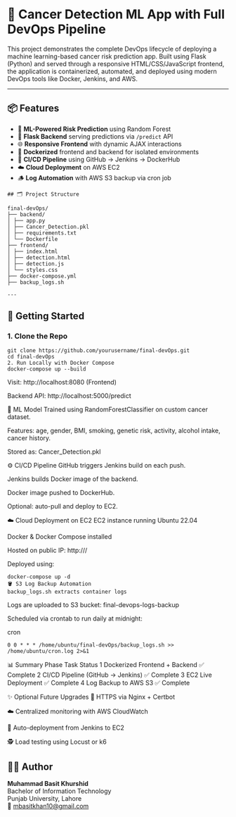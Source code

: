 # 🧠 Cancer Detection ML App with Full DevOps Pipeline

This project demonstrates the complete DevOps lifecycle of deploying a machine learning-based cancer risk prediction app. Built using Flask (Python) and served through a responsive HTML/CSS/JavaScript frontend, the application is containerized, automated, and deployed using modern DevOps tools like Docker, Jenkins, and AWS.

---

## 📦 Features

- 🧠 **ML-Powered Risk Prediction** using Random Forest
- 🐍 **Flask Backend** serving predictions via `/predict` API
- 🌐 **Responsive Frontend** with dynamic AJAX interactions
- 🐳 **Dockerized** frontend and backend for isolated environments
- 🔁 **CI/CD Pipeline** using GitHub → Jenkins → DockerHub
- ☁️ **Cloud Deployment** on AWS EC2
- 🪵 **Log Automation** with AWS S3 backup via cron job

```
## 🗂️ Project Structure

final-devOps/
├── backend/
│ ├── app.py
│ ├── Cancer_Detection.pkl
│ ├── requirements.txt
│ └── Dockerfile
├── frontend/
│ ├── index.html
│ ├── detection.html
│ ├── detection.js
│ └── styles.css
├── docker-compose.yml
├── backup_logs.sh

---
```
## 🚀 Getting Started

### 1. Clone the Repo

```
git clone https://github.com/yourusername/final-devOps.git
cd final-devOps
2. Run Locally with Docker Compose
docker-compose up --build
```
Visit: http://localhost:8080 (Frontend)

Backend API: http://localhost:5000/predict

🧪 ML Model
Trained using RandomForestClassifier on custom cancer dataset.

Features: age, gender, BMI, smoking, genetic risk, activity, alcohol intake, cancer history.

Stored as: Cancer_Detection.pkl

⚙️ CI/CD Pipeline
GitHub triggers Jenkins build on each push.

Jenkins builds Docker image of the backend.

Docker image pushed to DockerHub.

Optional: auto-pull and deploy to EC2.

☁️ Cloud Deployment on EC2
EC2 instance running Ubuntu 22.04

Docker & Docker Compose installed

Hosted on public IP: http://<EC2-IP>/

Deployed using:
```
docker-compose up -d
🪣 S3 Log Backup Automation
backup_logs.sh extracts container logs
```
Logs are uploaded to S3 bucket: final-devops-logs-backup

Scheduled via crontab to run daily at midnight:

cron
```
0 0 * * * /home/ubuntu/final-devOps/backup_logs.sh >> /home/ubuntu/cron.log 2>&1
```
📊 Summary
Phase	Task	Status
1	Dockerized Frontend + Backend	✅ Complete
2	CI/CD Pipeline (GitHub → Jenkins)	✅ Complete
3	EC2 Live Deployment	✅ Complete
4	Log Backup to AWS S3	✅ Complete

✨ Optional Future Upgrades
🔐 HTTPS via Nginx + Certbot

☁️ Centralized monitoring with AWS CloudWatch

🔄 Auto-deployment from Jenkins to EC2

🕵️ Load testing using Locust or k6

## 👨‍💻 Author  

**Muhammad Basit Khurshid** <br>
Bachelor of Information Technology <br>
Punjab University, Lahore <br>
📧 mbasitkhan10@gmail.com
